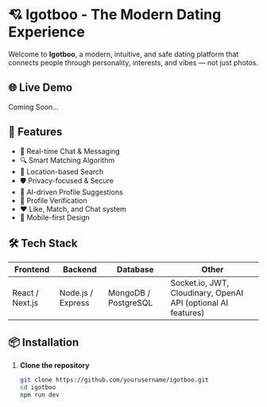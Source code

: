 # 💘 Igotboo - The Modern Dating Experience

Welcome to **Igotboo**, a modern, intuitive, and safe dating platform that connects people through personality, interests, and vibes — not just photos.

## 🌐 Live Demo

Coming Soon...

## 🚀 Features

- 💬 Real-time Chat & Messaging  
- 🔍 Smart Matching Algorithm  
- 📍 Location-based Search  
- 🛡️ Privacy-focused & Secure  
- 🧠 AI-driven Profile Suggestions  
- 📸 Profile Verification  
- ❤️ Like, Match, and Chat system  
- 📱 Mobile-first Design  

## 🛠 Tech Stack

| Frontend      | Backend         | Database      | Other         |
| ------------- | --------------- | --------------| ------------- |
| React / Next.js | Node.js / Express | MongoDB / PostgreSQL | Socket.io, JWT, Cloudinary, OpenAI API (optional AI features) |

## 📦 Installation

1. **Clone the repository**
   ```bash
   git clone https://github.com/yourusername/igotboo.git
   cd igotboo
   npm run dev
   